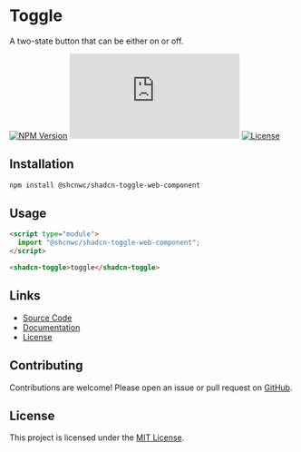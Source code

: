 # Toggle

A two-state button that can be either on or off.

[![NPM Version](https://img.shields.io/npm/v/@shcnwc/shadcn-toggle-web-component.svg)](https://www.npmjs.com/package/@shcnwc/shadcn-toggle-web-component)
[![Package Size](https://img.badgesize.io/https://unpkg.com/@shcnwc/shadcn-toggle-web-component/index.js?compression=gzip)](https://www.npmjs.com/package/@shcnwc/shadcn-toggle-web-component)
[![License](https://img.shields.io/npm/l/@shcnwc/shadcn-toggle-web-component.svg)](https://github.com/shcnwc/shadcn-web-components/blob/main/LICENSE)


## Installation

```bash
npm install @shcnwc/shadcn-toggle-web-component
```

## Usage

```html
<script type="module">
  import "@shcnwc/shadcn-toggle-web-component";
</script>

<shadcn-toggle>toggle</shadcn-toggle>
```

## Links

- [Source Code](https://github.com/shcnwc/shadcn-web-components/tree/main/dist/toggle)
- [Documentation](https://github.com/shcnwc/shadcn-web-components)
- [License](https://github.com/shcnwc/shadcn-web-components/blob/main/LICENSE)

## Contributing

Contributions are welcome! Please open an issue or pull request on [GitHub](https://github.com/shcnwc/shadcn-web-components).

## License

This project is licensed under the [MIT License](https://github.com/shcnwc/shadcn-web-components/blob/main/LICENSE).
